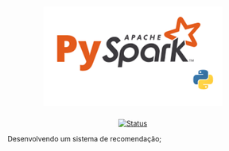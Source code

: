 <h1 align="center">
  <img src="../image/spark.png" alt="pyspark" width=360px height=200px >
  <br>

</h1>

<div align="center">

<!-- [![Status](https://img.shields.io/badge/version-1.0-blue)]() -->
[![Status](https://img.shields.io/badge/status-active-success.svg)]()

</div>

Desenvolvendo um sistema de recomendação;